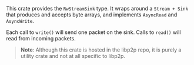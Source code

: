 This crate provides the `RwStreamSink` type. It wraps around a `Stream + Sink` that produces
and accepts byte arrays, and implements `AsyncRead` and `AsyncWrite`.

Each call to `write()` will send one packet on the sink. Calls to `read()` will read from
incoming packets.

> **Note**: Although this crate is hosted in the libp2p repo, it is purely a utility crate and
>           not at all specific to libp2p.
